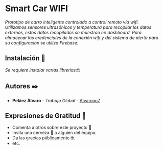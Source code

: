 # Smart Car WIFI

_Prototipo de carro inteligente controlado a control remoto vía wifi. Utilizamos sensores ultrasónicos y temperatura para recopilar los datos externos, estos datos recopilados se muestran en dashboard. Para almacenar las credenciales de la conexión wifi y del sistema de alerta para su configuración se utiliza Firebase._

## Instalación 🔧

_Se requiere instalar varias librerías🤓._ 

## Autores ✒️


* **Peláez Álvaro** - *Trabajo Global* - [Alvarooo7](https://github.com/Alvarooo7)


## Expresiones de Gratitud 🎁

* Comenta a otros sobre este proyecto 📢
* Invita una cerveza 🍺 a alguien del equipo. 
* Da las gracias públicamente 🤓.
* etc.
